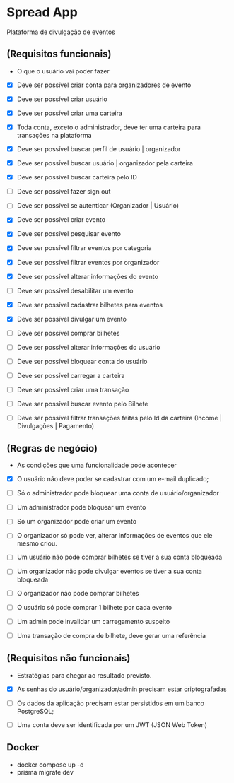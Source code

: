 # Spread App

Plataforma de divulgação de eventos

## (Requisitos funcionais)
- O que o usuário vai poder fazer

- [x] Deve ser possível criar conta para organizadores de evento
- [x] Deve ser possível criar usuário
- [x] Deve ser possível criar uma carteira
- [x] Toda conta, exceto o administrador, deve ter uma carteira para transações na plataforma 
- [x] Deve ser possível buscar perfil de usuário | organizador
- [x] Deve ser possível buscar usuário | organizador pela carteira
- [x] Deve ser possível buscar carteira pelo ID
- [ ] Deve ser possível fazer sign out
- [ ] Deve ser possível se autenticar (Organizador | Usuário)
- [x] Deve ser possível criar evento
- [x] Deve ser possível pesquisar evento
- [x] Deve ser possível filtrar eventos por categoria
- [x] Deve ser possível filtrar eventos por organizador
- [x] Deve ser possível alterar informações do evento
- [ ] Deve ser possível desabilitar um evento
- [x] Deve ser possível cadastrar bilhetes para eventos
- [x] Deve ser possível divulgar um evento
- [ ] Deve ser possível comprar bilhetes 
- [ ] Deve ser possível alterar informações do usuário
- [ ] Deve ser possível bloquear conta do usuário
- [ ] Deve ser possível carregar a carteira
- [ ] Deve ser possível criar uma transação
- [ ] Deve ser possível buscar evento pelo Bilhete
- [ ] Deve ser possível filtrar transações feitas pelo Id da carteira (Income | Divulgações | Pagamento)


## (Regras de negócio)
- As condições que uma funcionalidade pode acontecer

- [x] O usuário não deve poder se cadastrar com um e-mail duplicado;
- [ ] Só o administrador pode bloquear uma conta de usuário/organizador
- [ ] Um administrador pode bloquear um evento
- [ ] Só um organizador pode criar um evento
- [ ] O organizador só pode ver, alterar informações de eventos que ele mesmo criou.
- [ ] Um usuário não pode comprar bilhetes se tiver a sua conta bloqueada
- [ ] Um organizador não pode divulgar eventos se tiver a sua conta bloqueada
- [ ] O organizador não pode comprar bilhetes
- [ ] O usuário só pode comprar 1 bilhete por cada evento
- [ ] Um admin pode invalidar um carregamento suspeito
- [ ] Uma transação de compra de bilhete, deve gerar uma referência


## (Requisitos não funcionais)

- Estratégias para chegar ao resultado previsto.

- [x] As senhas do usuário/organizador/admin precisam estar criptografadas  
- [ ] Os dados da aplicação precisam estar persistidos em um banco PostgreSQL;
- [ ] Uma conta deve ser identificada por um JWT (JSON Web Token) 


## Docker
  - docker compose up -d
  - prisma migrate dev